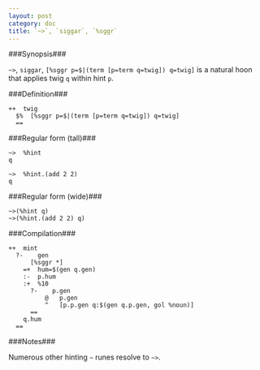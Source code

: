 ```yaml
---
layout: post
category: doc
title: `~>`, `siggar`, `%sggr`
---
```


###Synopsis###

`~>`, `siggar`, `[%sggr p=$|(term [p=term q=twig]) q=twig]`
is a natural hoon that applies twig `q` within hint `p`.

###Definition###

    ++  twig  
      $%  [%sggr p=$|(term [p=term q=twig]) q=twig]
      ==

###Regular form (tall)###

    ~>  %hint
    q

    ~>  %hint.(add 2 2)
    q

###Regular form (wide)###

    ~>(%hint q)
    ~>(%hint.(add 2 2) q)

###Compilation###
    
    ++  mint
      ?-    gen
          [%sggr *]
        =+  hum=$(gen q.gen)
        :-  p.hum
        :+  %10
          ?-    p.gen
              @   p.gen
              ^   [p.p.gen q:$(gen q.p.gen, gol %noun)]
          ==
        q.hum
      ==

###Notes###

Numerous other hinting `~` runes resolve to `~>`.

